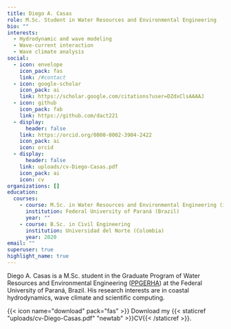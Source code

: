 ```yaml
---
title: Diego A. Casas
role: M.Sc. Student in Water Resources and Environmental Engineering
bio: ""
interests:
  - Hydrodynamic and wave modeling
  - Wave-current interaction
  - Wave climate analysis
social:
  - icon: envelope
    icon_pack: fas
    link: /#contact
  - icon: google-scholar
    icon_pack: ai
    link: https://scholar.google.com/citations?user=DZdxClsAAAAJ
  - icon: github
    icon_pack: fab
    link: https://github.com/dact221
  - display:
      header: false
    link: https://orcid.org/0000-0002-3904-2422
    icon_pack: ai
    icon: orcid
  - display:
      header: false
    link: uploads/cv-Diego-Casas.pdf
    icon_pack: ai
    icon: cv
organizations: []
education:
  courses:
    - course: M.Sc. in Water Resources and Environmental Engineering (in progress)
      institution: Federal University of Paraná (Brazil)
      year: ""
    - course: B.Sc. in Civil Engineering
      institution: Universidad del Norte (Colombia)
      year: 2020
email: ""
superuser: true
highlight_name: true
---
```

D﻿iego A. Casas is a M.Sc. student in the Graduate Program of Water Resources and Environmental Engineering ([PPGERHA](https://www.prppg.ufpr.br/site/ppgerha)) at the Federal University of Paraná, Brazil. His research interests are in coastal hydrodynamics, wave climate and scientific computing.

{{< icon name="download" pack="fas" >}} Download my {{< staticref "uploads/cv-Diego-Casas.pdf" "newtab" >}}CV{{< /staticref >}}.